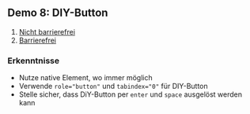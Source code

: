 ## Demo 8: DIY-Button

1. [Nicht barrierefrei](https://cas-fe.github.io/Accessibility/demos/aria/button-inaccessible.html)
2. [Barrierefrei](https://cas-fe.github.io/Accessibility/demos/aria/button-accessible.html)

### Erkenntnisse

- Nutze native Element, wo immer möglich
- Verwende `role="button"` und `tabindex="0"` für DIY-Button
- Stelle sicher, dass DiY-Button per `enter` und `space` ausgelöst werden kann
